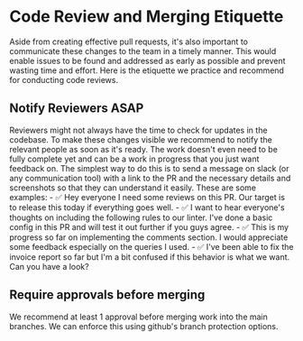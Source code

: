 # Code Review and Merging Etiquette

Aside from creating effective pull requests, it's also important to communicate these changes to the team in a timely manner. This would enable issues to be found and addressed as early as possible and prevent wasting time and effort. Here is the etiquette we practice and recommend for conducting code reviews.

## Notify Reviewers ASAP

Reviewers might not always have the time to check for updates in the codebase. To make these changes visible we recommend to notify the relevant people as soon as it's ready. The work doesn't even need to be fully complete yet and can be a work in progress that you just want feedback on. The simplest way to do this is to send a message on slack (or any communication tool) with a link to the PR and the necessary details and screenshots so that they can understand it easily. These are some examples:
	- ✅ Hey everyone I need some reviews on this PR. Our target is to release this today if everything goes well.
	- ✅ I want to hear everyone's thoughts on including the following rules to our linter. I've done a basic config in this PR and will test it out further if you guys agree.
	- ✅ This is my progress so far on implementing the comments section. I would appreciate some feedback especially on the queries I used.
	- ✅ I've been able to fix the invoice report so far but I'm a bit confused if this behavior is what we want. Can you have a look?

## Require approvals before merging

We recommend at least 1 approval before merging work into the main branches. We can enforce this using github's branch protection options.
